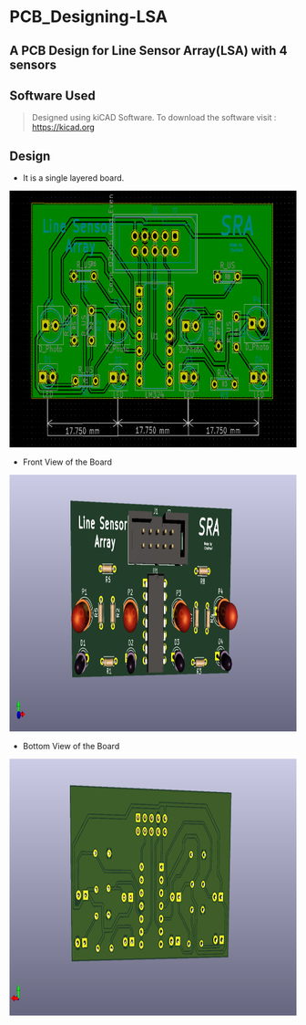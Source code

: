 # PCB_Designing-LSA

## A PCB Design for Line Sensor Array(LSA) with 4 sensors


## Software Used

> Designed using kiCAD Software.
> To download the software visit : https://kicad.org

## Design

* It is a single layered board. 
<img src="https://github.com/chaitravi-ce/PCB_Designing-LSA/blob/master/Assets/PCB%20Design.PNG" height = 450/>

* Front View of the Board
<img src="https://github.com/chaitravi-ce/PCB_Designing-LSA/blob/master/Assets/Front%20View.PNG" height = 450/>

* Bottom View of the Board
<img src="https://github.com/chaitravi-ce/PCB_Designing-LSA/blob/master/Assets/Bottom%20View.PNG" height = 450/>

